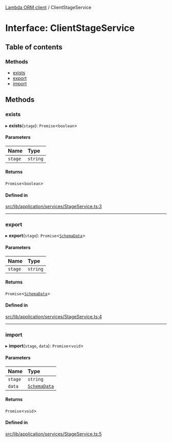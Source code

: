 [Lambda ORM client](../README.md) / ClientStageService

# Interface: ClientStageService

## Table of contents

### Methods

- [exists](ClientStageService.md#exists)
- [export](ClientStageService.md#export)
- [import](ClientStageService.md#import)

## Methods

### exists

▸ **exists**(`stage`): `Promise`\<`boolean`\>

#### Parameters

| Name | Type |
| :------ | :------ |
| `stage` | `string` |

#### Returns

`Promise`\<`boolean`\>

#### Defined in

[src/lib/application/services/StageService.ts:3](https://github.com/lambda-orm/lambdaorm-client-node/blob/39a7f9ff3f0038de117e7a22f79e40688374af53/src/lib/application/services/StageService.ts#L3)

___

### export

▸ **export**(`stage`): `Promise`\<[`SchemaData`](SchemaData.md)\>

#### Parameters

| Name | Type |
| :------ | :------ |
| `stage` | `string` |

#### Returns

`Promise`\<[`SchemaData`](SchemaData.md)\>

#### Defined in

[src/lib/application/services/StageService.ts:4](https://github.com/lambda-orm/lambdaorm-client-node/blob/39a7f9ff3f0038de117e7a22f79e40688374af53/src/lib/application/services/StageService.ts#L4)

___

### import

▸ **import**(`stage`, `data`): `Promise`\<`void`\>

#### Parameters

| Name | Type |
| :------ | :------ |
| `stage` | `string` |
| `data` | [`SchemaData`](SchemaData.md) |

#### Returns

`Promise`\<`void`\>

#### Defined in

[src/lib/application/services/StageService.ts:5](https://github.com/lambda-orm/lambdaorm-client-node/blob/39a7f9ff3f0038de117e7a22f79e40688374af53/src/lib/application/services/StageService.ts#L5)
